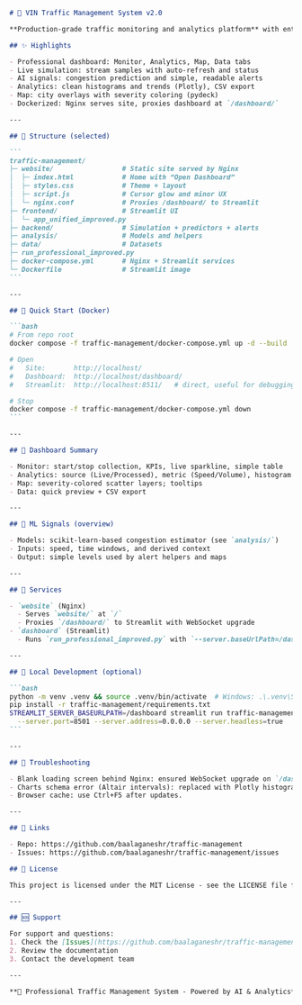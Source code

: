 ````markdown
# 🚦 VIN Traffic Management System v2.0

**Production-grade traffic monitoring and analytics platform** with enterprise-level deployment capabilities, comprehensive health monitoring, and bulletproof configuration management.

## ✨ Highlights

- Professional dashboard: Monitor, Analytics, Map, Data tabs
- Live simulation: stream samples with auto‑refresh and status
- AI signals: congestion prediction and simple, readable alerts
- Analytics: clean histograms and trends (Plotly), CSV export
- Map: city overlays with severity coloring (pydeck)
- Dockerized: Nginx serves site, proxies dashboard at `/dashboard/`

---

## 📁 Structure (selected)

```
traffic-management/
├─ website/                 # Static site served by Nginx
│  ├─ index.html            # Home with “Open Dashboard”
│  ├─ styles.css            # Theme + layout
│  ├─ script.js             # Cursor glow and minor UX
│  └─ nginx.conf            # Proxies /dashboard/ to Streamlit
├─ frontend/                # Streamlit UI
│  └─ app_unified_improved.py
├─ backend/                 # Simulation + predictors + alerts
├─ analysis/                # Models and helpers
├─ data/                    # Datasets
├─ run_professional_improved.py
├─ docker-compose.yml       # Nginx + Streamlit services
└─ Dockerfile               # Streamlit image
```

---

## 🚀 Quick Start (Docker)

```bash
# From repo root
docker compose -f traffic-management/docker-compose.yml up -d --build

# Open
#   Site:       http://localhost/
#   Dashboard:  http://localhost/dashboard/
#   Streamlit:  http://localhost:8511/   # direct, useful for debugging

# Stop
docker compose -f traffic-management/docker-compose.yml down
```

---

## 🎯 Dashboard Summary

- Monitor: start/stop collection, KPIs, live sparkline, simple table
- Analytics: source (Live/Processed), metric (Speed/Volume), histogram + trend
- Map: severity‑colored scatter layers; tooltips
- Data: quick preview + CSV export

---

## 🤖 ML Signals (overview)

- Models: scikit‑learn‑based congestion estimator (see `analysis/`)
- Inputs: speed, time windows, and derived context
- Output: simple levels used by alert helpers and maps

---

## 🐳 Services

- `website` (Nginx)
  - Serves `website/` at `/`
  - Proxies `/dashboard/` to Streamlit with WebSocket upgrade
- `dashboard` (Streamlit)
  - Runs `run_professional_improved.py` with `--server.baseUrlPath=/dashboard`

---

## 🧩 Local Development (optional)

```bash
python -m venv .venv && source .venv/bin/activate  # Windows: .\.venv\Scripts\Activate.ps1
pip install -r traffic-management/requirements.txt
STREAMLIT_SERVER_BASEURLPATH=/dashboard streamlit run traffic-management/run_professional_improved.py \
  --server.port=8501 --server.address=0.0.0.0 --server.headless=true
```

---

## 🧰 Troubleshooting

- Blank loading screen behind Nginx: ensured WebSocket upgrade on `/dashboard/_stcore/stream` (configured).
- Charts schema error (Altair intervals): replaced with Plotly histograms/trends.
- Browser cache: use Ctrl+F5 after updates.

---

## 🔗 Links

- Repo: https://github.com/baalaganeshr/traffic-management
- Issues: https://github.com/baalaganeshr/traffic-management/issues

## 📄 License

This project is licensed under the MIT License - see the LICENSE file for details.

---

## 🆘 Support

For support and questions:
1. Check the [Issues](https://github.com/baalaganeshr/traffic-management/issues) page
2. Review the documentation
3. Contact the development team

---

**🎯 Professional Traffic Management System - Powered by AI & Analytics**
